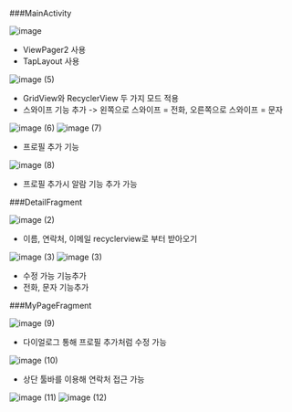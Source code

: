 ###MainActivity

![image](https://github.com/onecoin789/TeamProject9_Contact/assets/161268575/ece781e0-4891-41d0-87c3-95d8f0258bbb)

- ViewPager2 사용
- TapLayout 사용

![image (5)](https://github.com/onecoin789/TeamProject9_Contact/assets/161268575/076440e4-608e-4f72-9f77-f126cd708d34)

- GridView와 RecyclerView 두 가지 모드 적용
- 스와이프 기능 추가 -> 왼쪽으로 스와이프 = 전화, 오른쪽으로 스와이프 = 문자

![image (6)](https://github.com/onecoin789/TeamProject9_Contact/assets/161268575/09f40b77-1bdb-4e0f-83ec-405fcd0d2897)
![image (7)](https://github.com/onecoin789/TeamProject9_Contact/assets/161268575/3818beda-407f-42b4-815d-c8dd195917ca)

- 프로필 추가 기능

![image (8)](https://github.com/onecoin789/TeamProject9_Contact/assets/161268575/4a7dfa7a-76e4-4d0c-a46a-9ce2c4ad514b)

- 프로필 추가시 알람 기능 추가 가능

###DetailFragment

![image (2)](https://github.com/onecoin789/TeamProject9_Contact/assets/161268575/91fa7117-a95a-4167-9a51-61c9740ae360)

- 이름, 연락처, 이메일 recyclerview로 부터 받아오기

![image (3)](https://github.com/onecoin789/TeamProject9_Contact/assets/161268575/1fea2afd-a739-4773-9c9c-ed401b016515)
![image (3)](https://github.com/onecoin789/TeamProject9_Contact/assets/161268575/6cfb5115-f813-415b-b898-205c9a363ea5)

- 수정 가능 기능추가
- 전화, 문자 기능추가

###MyPageFragment

![image (9)](https://github.com/onecoin789/TeamProject9_Contact/assets/161268575/0837b6b5-37ba-4505-973d-796d88cb212e)

- 다이얼로그 통해 프로필 추가처럼 수정 가능

![image (10)](https://github.com/onecoin789/TeamProject9_Contact/assets/161268575/4b8be4a8-7dc7-46cd-8916-f92aec7d1453)

- 상단 툴바를 이용해 연락처 접근 가능

![image (11)](https://github.com/onecoin789/TeamProject9_Contact/assets/161268575/405c353d-0171-4281-9789-626a4e66f8b2)
![image (12)](https://github.com/onecoin789/TeamProject9_Contact/assets/161268575/e37ce724-5438-4758-a8a1-2a8a9ed44f8f)


  
